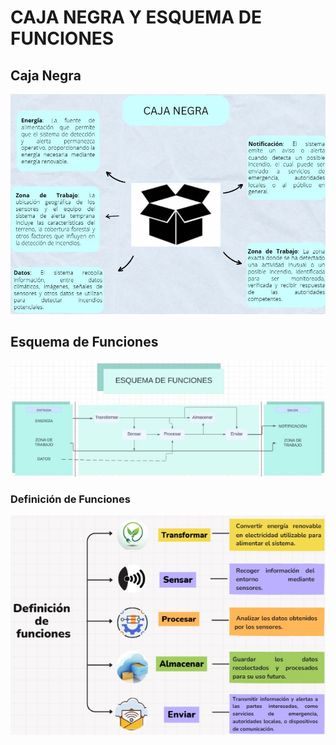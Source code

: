 # **CAJA NEGRA Y ESQUEMA DE FUNCIONES**
##  **Caja Negra**
<p align="center">
  <img src="https://github.com/GreisyJhoana05/Grupo2-FdD/blob/main/FdD/Imagenes/Caja_Negra_Esquema_de_Funciones/E04Imagen01.jpg?raw=true" width="600" style="margin: auto;">
</p>

## **Esquema de Funciones**
<p align="center">
  <img src="https://github.com/GreisyJhoana05/Grupo2-FdD/blob/main/FdD/Imagenes/Caja_Negra_Esquema_de_Funciones/E04Imagen02.jpg?raw=true" width="600" style="margin: auto;">
</p>

### **Definición de Funciones**
<p align="center">
  <img src="https://github.com/GreisyJhoana05/Grupo2-FdD/blob/main/FdD/Imagenes/Caja_Negra_Esquema_de_Funciones/E04Imagen03.jpg?raw=true" width="600" style="margin: auto;">
</p>
